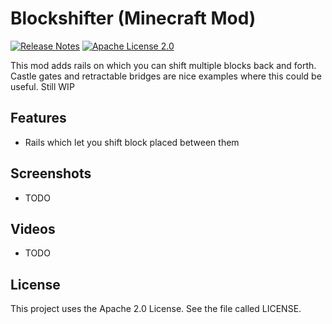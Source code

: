 # Blockshifter (Minecraft Mod)
[![Release Notes](https://img.shields.io/github/release/LolHens/mc-blockshifter.svg?maxAge=3600)](https://github.com/LolHens/mc-blockshifter/releases/latest)
[![Apache License 2.0](https://img.shields.io/github/license/LolHens/mc-blockshifter.svg?maxAge=3600)](https://www.apache.org/licenses/LICENSE-2.0)

This mod adds rails on which you can shift multiple blocks back and forth.
Castle gates and retractable bridges are nice examples where this could be useful.
Still WIP

## Features
- Rails which let you shift block placed between them

## Screenshots
- TODO

## Videos
- TODO

## License
This project uses the Apache 2.0 License. See the file called LICENSE.
